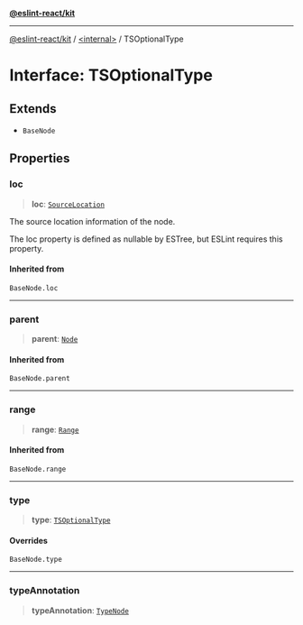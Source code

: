 [**@eslint-react/kit**](../../README.md)

***

[@eslint-react/kit](../../README.md) / [\<internal\>](../README.md) / TSOptionalType

# Interface: TSOptionalType

## Extends

- `BaseNode`

## Properties

### loc

> **loc**: [`SourceLocation`](SourceLocation.md)

The source location information of the node.

The loc property is defined as nullable by ESTree, but ESLint requires this property.

#### Inherited from

`BaseNode.loc`

***

### parent

> **parent**: [`Node`](../type-aliases/Node.md)

#### Inherited from

`BaseNode.parent`

***

### range

> **range**: [`Range`](../type-aliases/Range.md)

#### Inherited from

`BaseNode.range`

***

### type

> **type**: [`TSOptionalType`](../README.md#tsoptionaltype)

#### Overrides

`BaseNode.type`

***

### typeAnnotation

> **typeAnnotation**: [`TypeNode`](../type-aliases/TypeNode.md)
